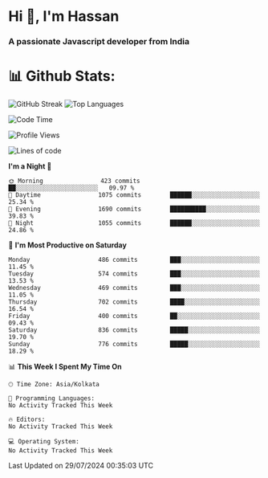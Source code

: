 # Hi 👋, I'm Hassan
### A passionate Javascript developer from India


# 📊 Github Stats:
![GitHub Streak](https://github-readme-streak-stats.herokuapp.com/?user=codeblooded47&theme=dracula&hide_border=false)
![Top Languages](https://github-readme-stats.vercel.app/api/top-langs/?username=codeblooded47&layout=compact&theme=dracula)



<!--START_SECTION:waka-->
![Code Time](http://img.shields.io/badge/Code%20Time-820%20hrs%2030%20mins-blue)

![Profile Views](http://img.shields.io/badge/Profile%20Views-2-blue)

![Lines of code](https://img.shields.io/badge/From%20Hello%20World%20I%27ve%20Written-23.5%20million%20lines%20of%20code-blue)

**I'm a Night 🦉** 

```text
🌞 Morning                423 commits         ██░░░░░░░░░░░░░░░░░░░░░░░   09.97 % 
🌆 Daytime                1075 commits        ██████░░░░░░░░░░░░░░░░░░░   25.34 % 
🌃 Evening                1690 commits        ██████████░░░░░░░░░░░░░░░   39.83 % 
🌙 Night                  1055 commits        ██████░░░░░░░░░░░░░░░░░░░   24.86 % 
```
📅 **I'm Most Productive on Saturday** 

```text
Monday                   486 commits         ███░░░░░░░░░░░░░░░░░░░░░░   11.45 % 
Tuesday                  574 commits         ███░░░░░░░░░░░░░░░░░░░░░░   13.53 % 
Wednesday                469 commits         ███░░░░░░░░░░░░░░░░░░░░░░   11.05 % 
Thursday                 702 commits         ████░░░░░░░░░░░░░░░░░░░░░   16.54 % 
Friday                   400 commits         ██░░░░░░░░░░░░░░░░░░░░░░░   09.43 % 
Saturday                 836 commits         █████░░░░░░░░░░░░░░░░░░░░   19.70 % 
Sunday                   776 commits         █████░░░░░░░░░░░░░░░░░░░░   18.29 % 
```


📊 **This Week I Spent My Time On** 

```text
🕑︎ Time Zone: Asia/Kolkata

💬 Programming Languages: 
No Activity Tracked This Week

🔥 Editors: 
No Activity Tracked This Week

💻 Operating System: 
No Activity Tracked This Week
```


 Last Updated on 29/07/2024 00:35:03 UTC
<!--END_SECTION:waka-->

